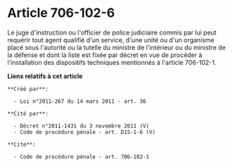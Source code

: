 # Article 706-102-6

Le juge d'instruction ou l'officier de police judiciaire commis par lui peut requérir tout agent qualifié d'un service, d'une
unité ou d'un organisme placé sous l'autorité ou la tutelle du ministre de l'intérieur ou du ministre de la défense et dont
la liste est fixée par décret en vue de procéder à l'installation des dispositifs techniques mentionnés à l'article
706-102-1.

**Liens relatifs à cet article**

	**Créé par**:

	  - Loi n°2011-267 du 14 mars 2011 - art. 36

	**Cité par**:

	  - Décret n°2011-1431 du 3 novembre 2011 (V)
	  - Code de procédure pénale - art. D15-1-6 (V)

	**Cite**:

	  - Code de procédure pénale - art. 706-102-1
